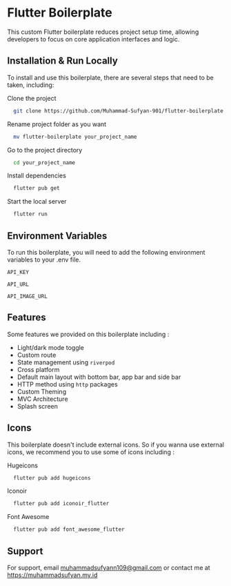 # Flutter Boilerplate

This custom Flutter boilerplate reduces project setup time, allowing developers to focus on core application interfaces and logic.

## Installation & Run Locally

To install and use this boilerplate, there are several steps that need to be taken, including:

Clone the project

```bash
  git clone https://github.com/Muhammad-Sufyan-901/flutter-boilerplate.git
```

Rename project folder as you want

```bash
  mv flutter-boilerplate your_project_name
```

Go to the project directory

```bash
  cd your_project_name
```

Install dependencies

```bash
  flutter pub get
```

Start the local server

```bash
  flutter run
```

## Environment Variables

To run this boilerplate, you will need to add the following environment variables to your .env file.

`API_KEY`

`API_URL`

`API_IMAGE_URL`

## Features

Some features we provided on this boilerplate including :

- Light/dark mode toggle
- Custom route
- State management using `riverpod`
- Cross platform
- Default main layout with bottom bar, app bar and side bar
- HTTP method using `http` packages
- Custom Theming
- MVC Architecture
- Splash screen

## Icons

This boilerplate doesn't include external icons. So if you wanna use external icons, we recommend you to use some of icons including :

Hugeicons

```bash
  flutter pub add hugeicons
```

Iconoir

```bash
  flutter pub add iconoir_flutter
```

Font Awesome

```bash
  flutter pub add font_awesome_flutter
```

## Support

For support, email muhammadsufyann109@gmail.com or contact me at https://muhammadsufyan.my.id
